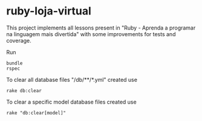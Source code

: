 # ruby-loja-virtual

This project implements all lessons present in "Ruby - Aprenda a programar na linguagem mais divertida" with some improvements for tests and coverage.

Run

``bundle``<br/>
``rspec``<br/>

To clear all database files "/db/**/*.yml" created use

``rake db:clear``<br/>

To clear a specific model database files created use

``rake "db:clear[model]"``<br/>
